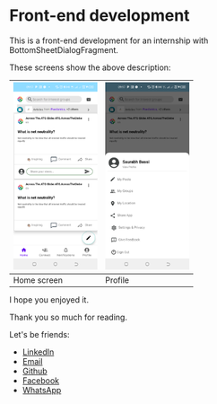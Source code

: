 Front-end development
===============

This is a front-end development for an internship with BottomSheetDialogFragment.

These screens show the above description:

<img src="Screenshot1.png" width="150" /> | <img src="Screenshot2.png" width="150" />
------------|--------------|
Home screen | Profile      |



I hope you enjoyed it.

Thank you so much for reading.

Let's be friends:
* [LinkedIn](https://www.linkedin.com/in/esp%C3%A9rant-gada-b88469208/)
* [Email](mailto:esperantgada@gmail.com)
* [Github](https://github.com/esperantgada)
* [Facebook](https://web.facebook.com/gada.esperant/)
* [WhatsApp](https://wa.me/0022997756877)




